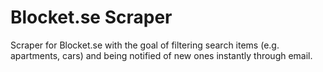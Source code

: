 # Blocket.se Scraper
Scraper for Blocket.se with the goal of filtering search items (e.g. apartments, cars) and being notified of new ones instantly through email. 

